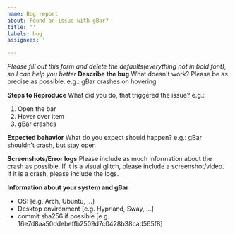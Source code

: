 ```yaml
---
name: Bug report
about: Found an issue with gBar?
title: ''
labels: bug
assignees: ''

---
```


*Please fill out this form and delete the defaults(everything not in bold font), so I can help you better*
**Describe the bug**
What doesn't work? Please be as precise as possible.
e.g.: gBar crashes on hovering

**Steps to Reproduce**
What did you do, that triggered the issue? 
e.g.:
1. Open the bar
2. Hover over item
3. gBar crashes

**Expected behavior**
What do you expect should happen?
e.g.: gBar shouldn't crash, but stay open

**Screenshots/Error logs**
Please include as much information about the crash as possible.
If it is a visual glitch, please include a screenshot/video.
If it is a crash, please include the logs.

**Information about your system and gBar**
 - OS: [e.g. Arch, Ubuntu, ...]
 - Desktop environment [e.g. Hyprland, Sway, ...]
 - commit sha256 if possible [e.g. 16e7d8aa50ddebeffb2509d7c0428b38cad565f8]
